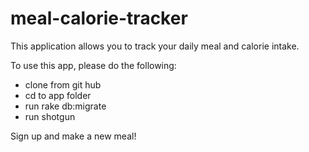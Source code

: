 # meal-calorie-tracker

This application allows you to track your daily meal and calorie intake. 

To use this app, please do the following:
- clone from git hub
- cd to app folder
- run rake db:migrate
- run shotgun

 Sign up and make a new meal!
